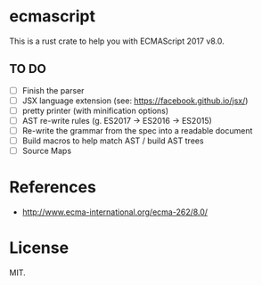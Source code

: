 # ecmascript

This is a rust crate to help you with ECMAScript 2017 v8.0.

## TO DO

* [ ] Finish the parser
* [ ] JSX language extension (see: https://facebook.github.io/jsx/)
* [ ] pretty printer (with minification options)
* [ ] AST re-write rules (g. ES2017 -> ES2016 -> ES2015)
* [ ] Re-write the grammar from the spec into a readable document
* [ ] Build macros to help match AST / build AST trees
* [ ] Source Maps

# References

* http://www.ecma-international.org/ecma-262/8.0/

# License

MIT.
